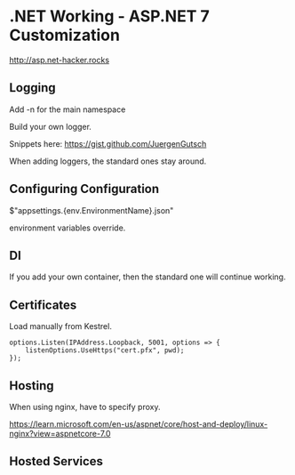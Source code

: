 # .NET Working - ASP.NET 7 Customization
http://asp.net-hacker.rocks

## Logging
Add -n for the main namespace

Build your own logger.

Snippets here: https://gist.github.com/JuergenGutsch

When adding loggers, the standard ones stay around.

## Configuring Configuration
$"appsettings.{env.EnvironmentName}.json"

environment variables override.

## DI
If you add your own container, then the standard one will continue working.

## Certificates
Load manually from Kestrel.

    options.Listen(IPAddress.Loopback, 5001, options => {
        listenOptions.UseHttps("cert.pfx", pwd);
    });


## Hosting
When using nginx, have to specify proxy.

https://learn.microsoft.com/en-us/aspnet/core/host-and-deploy/linux-nginx?view=aspnetcore-7.0

## Hosted Services
